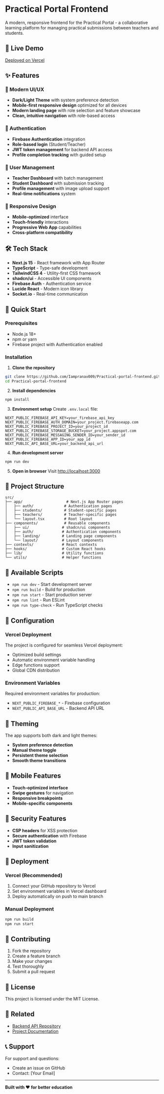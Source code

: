 # Practical Portal Frontend

A modern, responsive frontend for the Practical Portal - a collaborative learning platform for managing practical submissions between teachers and students.

## 🚀 Live Demo

[Deployed on Vercel](https://practical-portal-frontend.vercel.app)

## ✨ Features

### 🎨 Modern UI/UX
- **Dark/Light Theme** with system preference detection
- **Mobile-first responsive design** optimized for all devices
- **Modern landing page** with role selection and feature showcase
- **Clean, intuitive navigation** with role-based access

### 🔐 Authentication
- **Firebase Authentication** integration
- **Role-based login** (Student/Teacher)
- **JWT token management** for backend API access
- **Profile completion tracking** with guided setup

### 👥 User Management
- **Teacher Dashboard** with batch management
- **Student Dashboard** with submission tracking
- **Profile management** with image upload support
- **Real-time notifications** system

### 📱 Responsive Design
- **Mobile-optimized** interface
- **Touch-friendly** interactions
- **Progressive Web App** capabilities
- **Cross-platform compatibility**

## 🛠️ Tech Stack

- **Next.js 15** - React framework with App Router
- **TypeScript** - Type-safe development
- **TailwindCSS 4** - Utility-first CSS framework
- **shadcn/ui** - Accessible UI components
- **Firebase Auth** - Authentication service
- **Lucide React** - Modern icon library
- **Socket.io** - Real-time communication

## 🚀 Quick Start

### Prerequisites
- Node.js 18+ 
- npm or yarn
- Firebase project with Authentication enabled

### Installation

1. **Clone the repository**
```bash
git clone https://github.com/Iampranav009/Practical-portal-frontend.git
cd Practical-portal-frontend
```

2. **Install dependencies**
```bash
npm install
```

3. **Environment setup**
Create `.env.local` file:
```env
NEXT_PUBLIC_FIREBASE_API_KEY=your_firebase_api_key
NEXT_PUBLIC_FIREBASE_AUTH_DOMAIN=your_project.firebaseapp.com
NEXT_PUBLIC_FIREBASE_PROJECT_ID=your_project_id
NEXT_PUBLIC_FIREBASE_STORAGE_BUCKET=your_project.appspot.com
NEXT_PUBLIC_FIREBASE_MESSAGING_SENDER_ID=your_sender_id
NEXT_PUBLIC_FIREBASE_APP_ID=your_app_id
NEXT_PUBLIC_API_BASE_URL=your_backend_api_url
```

4. **Run development server**
```bash
npm run dev
```

5. **Open in browser**
Visit [http://localhost:3000](http://localhost:3000)

## 📁 Project Structure

```
src/
├── app/                    # Next.js App Router pages
│   ├── auth/              # Authentication pages
│   ├── students/          # Student-specific pages
│   ├── teachers/          # Teacher-specific pages
│   └── layout.tsx         # Root layout
├── components/            # Reusable components
│   ├── ui/               # shadcn/ui components
│   ├── auth/             # Authentication components
│   ├── landing/          # Landing page components
│   └── layout/           # Layout components
├── contexts/             # React contexts
├── hooks/                # Custom React hooks
├── lib/                  # Utility functions
└── utils/                # Helper functions
```

## 🎯 Available Scripts

- `npm run dev` - Start development server
- `npm run build` - Build for production
- `npm run start` - Start production server
- `npm run lint` - Run ESLint
- `npm run type-check` - Run TypeScript checks

## 🔧 Configuration

### Vercel Deployment
The project is configured for seamless Vercel deployment:
- Optimized build settings
- Automatic environment variable handling
- Edge functions support
- Global CDN distribution

### Environment Variables
Required environment variables for production:
- `NEXT_PUBLIC_FIREBASE_*` - Firebase configuration
- `NEXT_PUBLIC_API_BASE_URL` - Backend API URL

## 🎨 Theming

The app supports both dark and light themes:
- **System preference detection**
- **Manual theme toggle**
- **Persistent theme selection**
- **Smooth theme transitions**

## 📱 Mobile Features

- **Touch-optimized interface**
- **Swipe gestures** for navigation
- **Responsive breakpoints**
- **Mobile-specific components**

## 🔐 Security Features

- **CSP headers** for XSS protection
- **Secure authentication** with Firebase
- **JWT token validation**
- **Input sanitization**

## 🚀 Deployment

### Vercel (Recommended)
1. Connect your GitHub repository to Vercel
2. Set environment variables in Vercel dashboard
3. Deploy automatically on push to main branch

### Manual Deployment
```bash
npm run build
npm run start
```

## 🤝 Contributing

1. Fork the repository
2. Create a feature branch
3. Make your changes
4. Test thoroughly
5. Submit a pull request

## 📄 License

This project is licensed under the MIT License.

## 🔗 Related

- [Backend API Repository](https://github.com/Iampranav009/Practical-portal-backend)
- [Project Documentation](https://github.com/Iampranav009/Practical-portal)

## 📞 Support

For support and questions:
- Create an issue on GitHub
- Contact: [Your Email]

---

**Built with ❤️ for better education**